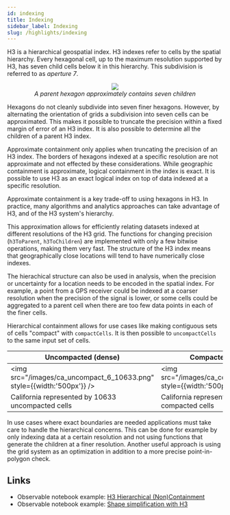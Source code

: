 ```yaml
---
id: indexing
title: Indexing
sidebar_label: Indexing
slug: /highlights/indexing
---
```


H3 is a hierarchical geospatial index. H3 indexes refer to cells by the spatial hierarchy. Every hexagonal cell, up to the maximum resolution supported by H3, has seven child cells below it in this hierarchy. This subdivision is referred to as *aperture 7*.

<div align="center">
  <img src="/images/parent-child.png" style={{width:'400px'}} /><br />
  <i>A parent hexagon approximately contains seven children</i>
</div>

Hexagons do not cleanly subdivide into seven finer hexagons. However, by alternating the orientation of grids a subdivision into seven cells can be approximated. This makes it possible to truncate the precision within a fixed margin of error of an H3 index. It is also possible to determine all the children of a parent H3 index.

Approximate containment only applies when truncating the precision of an H3 index. The borders of hexagons indexed at a specific resolution are not approximate and not effected by these considerations. While geographic containment is approximate, logical containment in the index is exact. It is possible to use H3 as an exact logical index on top of data indexed at a specific resolution.

Approximate containment is a key trade-off to using hexagons in H3. In practice, many algorithms and analytics approaches can take advantage of H3, and of the H3 system's hierarchy.

This approximation allows for efficiently relating datasets indexed at different resolutions of the H3 grid. The functions for changing precision (`h3ToParent`, `h3ToChildren`) are implemented with only a few bitwise operations, making them very fast. The structure of the H3 index means that geographically close locations will tend to have numerically close indexes.

The hierachical structure can also be used in analysis, when the precision or uncertainty for a location needs to be encoded in the spatial index. For example, a point from a GPS receiver could be indexed at a coarser resolution when the precision of the signal is lower, or some cells could be aggregated to a parent cell when there are too few data points in each of the finer cells.

Hierarchical containment allows for use cases like making contiguous sets of cells "compact" with `compactCells`. It is then possible to `uncompactCells` to the same input set of cells.

| Uncompacted (dense) | Compacted (sparse)
| ----------------- | ----------------
| <img src="/images/ca_uncompact_6_10633.png" style={{width:'500px'}} /> | <img src="/images/ca_compact_6_901.png" style={{width:'500px'}} />
| California represented by 10633 uncompacted cells | California represented by 901 compacted cells

In use cases where exact boundaries are needed applications must take care to handle the hierarchical concerns. This can be done for example by only indexing data at a certain resolution and not using functions that generate the children at a finer resolution. Another useful approach is using the grid system as an optimization in addition to a more precise point-in-polygon check.

## Links

* Observable notebook example: [H3 Hierarchical (Non)Containment](https://observablehq.com/@nrabinowitz/h3-hierarchical-non-containment?collection=@nrabinowitz/h3)
* Observable notebook example: [Shape simplification with H3](https://observablehq.com/@nrabinowitz/shape-simplification-with-h3?collection=@nrabinowitz/h3)
